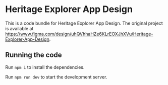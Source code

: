 
  # Heritage Explorer App Design

  This is a code bundle for Heritage Explorer App Design. The original project is available at https://www.figma.com/design/uhQVhhaHZe6KLrEOXJhXVu/Heritage-Explorer-App-Design.

  ## Running the code

  Run `npm i` to install the dependencies.

  Run `npm run dev` to start the development server.
  